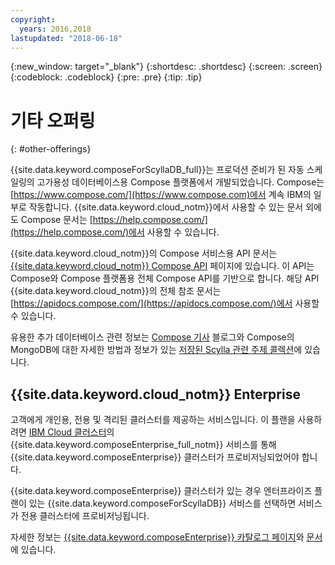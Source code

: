 ```yaml
---
copyright:
  years: 2016,2018
lastupdated: "2018-06-18"
---
```


{:new_window: target="_blank"}
{:shortdesc: .shortdesc}
{:screen: .screen}
{:codeblock: .codeblock}
{:pre: .pre}
{:tip: .tip}

# 기타 오퍼링
{: #other-offerings}

{{site.data.keyword.composeForScyllaDB_full}}는 프로덕션 준비가 된 자동 스케일링의 고가용성 데이터베이스용 Compose 플랫폼에서 개발되었습니다. Compose는 [https://www.compose.com/](https://www.compose.com)에서 계속 IBM의 일부로 작동합니다. {{site.data.keyword.cloud_notm}}에서 사용할 수 있는 문서 외에도 Compose 문서는 [https://help.compose.com/](https://help.compose.com/)에서 사용할 수 있습니다.

{{site.data.keyword.cloud_notm}}의 Compose 서비스용 API 문서는 [{{site.data.keyword.cloud_notm}} Compose API](https://www.compose.com/articles/the-ibm-cloud-compose-api/) 페이지에 있습니다. 이 API는 Compose와 Compose 플랫폼용 전체 Compose API를 기반으로 합니다. 해당 API {{site.data.keyword.cloud_notm}}의 전체 참조 문서는 [https://apidocs.compose.com/](https://apidocs.compose.com/)에서 사용할 수 있습니다.

유용한 추가 데이터베이스 관련 정보는 [Compose 기사](https://www.compose.com/articles/) 블로그와 Compose의 MongoDB에 대한 자세한 방법과 정보가 있는 [저장된 Scylla 관련 주제 콜렉션](https://www.compose.com/articles/curated-collection-scylla/)에 있습니다.

## {{site.data.keyword.cloud_notm}} Enterprise

고객에게 개인용, 전용 및 격리된 클러스터를 제공하는 서비스입니다. 이 플랜을 사용하려면 [IBM Cloud 클러스터](https://console.{DomainName}.net/catalog/)의 {{site.data.keyword.composeEnterprise_full_notm}} 서비스를 통해 {{site.data.keyword.composeEnterprise}} 클러스터가 프로비저닝되었어야 합니다.


{{site.data.keyword.composeEnterprise}} 클러스터가 있는 경우 엔터프라이즈 플랜이 있는 {{site.data.keyword.composeForScyllaDB}} 서비스를 선택하면 서비스가 전용 클러스터에 프로비저닝됩니다. 

자세한 정보는 [{{site.data.keyword.composeEnterprise}} 카탈로그 페이지](https://console.{DomainName}/catalog/services/compose-enterprise)와 [ 문서](https://console.{DomainName}}/docs/services/ComposeEnterprise/index.html#about-compose-enterprise)에 있습니다.

